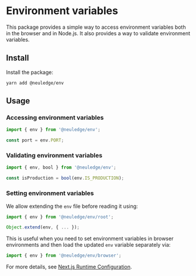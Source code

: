 # Environment variables

This package provides a simple way to access environment variables both in the
browser and in Node.js. It also provides a way to validate environment variables.

## Install

Install the package:

```
yarn add @neuledge/env
```

## Usage

### Accessing environment variables

```ts
import { env } from '@neuledge/env';

const port = env.PORT;
```

### Validating environment variables

```ts
import { env, bool } from '@neuledge/env';

const isProduction = bool(env.IS_PRODUCTION);
```

### Setting environment variables

We allow extending the `env` file before reading it using:

```ts
import { env } from '@neuledge/env/root';

Object.extend(env, { ... });
```

This is useful when you need to set environment variables in browser
environments and then load the updated `env` variable separately via:

```ts
import { env } from '@neuledge/env/browser';
```

For more details, see [Next.js Runtime Configuration](https://nextjs.org/docs/app/api-reference/next-config-js/runtime-configuration).
